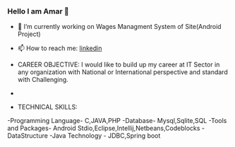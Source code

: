 ### Hello I am Amar 👋


- 🔭 I’m currently working on Wages Managment System of Site(Android Project)
 
- 📫 How to reach me:  [linkedin](https://www.linkedin.com/in/amar-kumar-das/)

- CAREER OBJECTIVE: I would like to build up my career at IT Sector in any organization with National or International perspective and standard with Challenging.
- 
- TECHNICAL SKILLS:  
                                      
-Programming Language- C,JAVA,PHP
-Database- Mysql,Sqlite,SQL
-Tools and Packages- Android Stdio,Eclipse,Intellij,Netbeans,Codeblocks
-DataStructure
-Java Technology - JDBC,Spring boot

 
 
